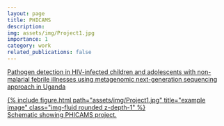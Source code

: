 ```yaml
---
layout: page
title: PHICAMS
description: 
img: assets/img/Project1.jpg
importance: 1
category: work
related_publications: false
---
```



<a href="https://www.edctp.org/projects-2/edctp2-projects/career-development-fellowships-in-poverty-related-diseases-and-child-and-adolescent-health-2020/">Pathogen detection in HIV-infected children and adolescents with non-malarial febrile illnesses using metagenomic next-generation sequencing approach in Uganda

<div class="row">
    <div class="col-sm mt-3 mt-md-0">
        {% include figure.html path="assets/img/Project1.jpg" title="example image" class="img-fluid rounded z-depth-1" %}
    </div>
</div>
<div class="caption">
    Schematic showing PHICAMS project.
</div>

